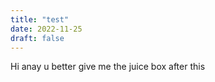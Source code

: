 ```yaml
---
title: "test"
date: 2022-11-25
draft: false
---
```

Hi anay u better give me the juice box after this
